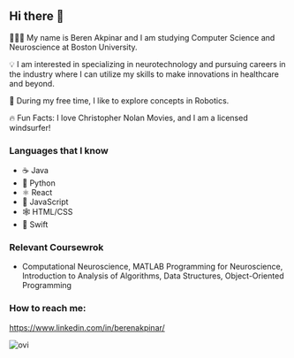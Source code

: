## Hi there 👋

 👨🏻‍💻 My name is Beren Akpinar and I am studying Computer Science and Neuroscience at Boston University.

 💡 I am interested in specializing in neurotechnology and pursuing careers in the industry where I can utilize my skills to make innovations in healthcare and beyond.

 👾 During my free time, I like to explore concepts in Robotics.

 🔥 Fun Facts: I love Christopher Nolan Movies, and I am a licensed windsurfer!

### Languages that I know
  - ☕ Java
  - 🐍 Python
  - ⚛ React
  - 📝 JavaScript
  - 🕸️ HTML/CSS
  - 🍎 Swift

### Relevant Coursewrok
  - Computational Neuroscience, MATLAB Programming for Neuroscience, Introduction to Analysis of Algorithms, Data Structures, Object-Oriented Programming

### How to reach me:
https://www.linkedin.com/in/berenakpinar/

<img src="https://github-readme-stats.vercel.app/api/top-langs?username=bakp22&show_icons=true&locale=en&layout=compact&theme=chartreuse-dark" alt="ovi" />



<!--
**bakp22/bakp22** is a ✨ _special_ ✨ repository because its `README.md` (this file) appears on your GitHub profile.

Here are some ideas to get you started:

- 🔭 I’m currently working on ...
- 🌱 I’m currently learning ...
- 👯 I’m looking to collaborate on ...
- 🤔 I’m looking for help with ...
- 💬 Ask me about ...
- 📫 How to reach me: ...
- 😄 Pronouns: ...
- ⚡ Fun fact: ...
-->
